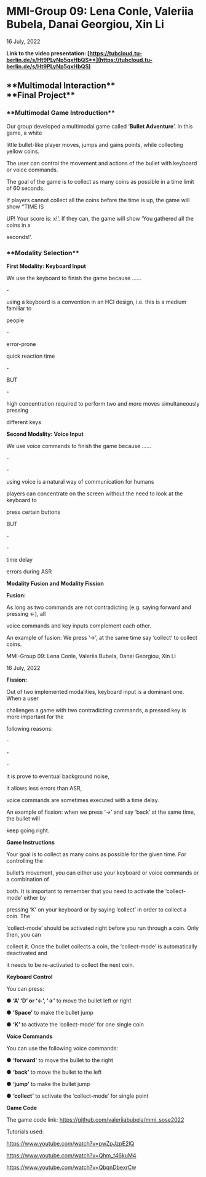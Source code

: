 <h1>MMI-Group 09: Lena Conle, Valeriia Bubela, Danai Georgiou, Xin Li </h1>

16 July, 2022

**Link to the video presentation: [https://tubcloud.tu-berlin.de/s/Ht9PLyNp5qxHbQS**](https://tubcloud.tu-berlin.de/s/Ht9PLyNp5qxHbQS)**

<h2> **Multimodal Interaction** </br> 
**Final Project**</h2>


<h3> **Multimodal Game Introduction** </h3>

Our group developed a multimodal game called ‘**Bullet Adventure**’. In this game, a white 

little bullet-like player moves, jumps and gains points, while collecting yellow coins.

The user can control the movement and actions of the bullet with keyboard or voice commands. </br>

The goal of the game is to collect as many coins as possible in a time limit of 60 seconds.

If players cannot collect all the coins before the time is up, the game will show ‘’TIME IS

UP! Your score is: x!’. If they can, the game will show ‘You gathered all the coins in x

seconds!’.

<h3>**Modality Selection**</h3>

**First Modality: Keyboard Input**

We use the keyboard to finish the game because ……

\-

using a keyboard is a convention in an HCI design, i.e. this is a medium familiar to

people

\-

error-prone

quick reaction time

\-

BUT

\-

high concentration required to perform two and more moves simultaneously pressing

different keys

**Second Modality: Voice Input**

We use voice commands to finish the game because ……

\-

\-

using voice is a natural way of communication for humans

players can concentrate on the screen without the need to look at the keyboard to

press certain buttons

BUT

\-

\-

time delay

errors during ASR

**Modality Fusion and Modality Fission**

**Fusion:**

As long as two commands are not contradicting (e.g. saying forward and pressing ←), all

voice commands and key inputs complement each other.

An example of fusion: We press ‘→’, at the same time say ‘collect’ to collect coins.



<a name="br2"></a> 

MMI-Group 09: Lena Conle, Valeriia Bubela, Danai Georgiou, Xin Li

16 July, 2022

**Fission:**

Out of two implemented modalities, keyboard input is a dominant one. When a user

challenges a game with two contradicting commands, a pressed key is more important for the

following reasons:

\-

\-

\-

it is prove to eventual background noise,

it allows less errors than ASR,

voice commands are sometimes executed with a time delay.

An example of fission: when we press ‘→’ and say ‘back’ at the same time, the bullet will

keep going right.

**Game Instructions**

Your goal is to collect as many coins as possible for the given time. For controlling the

bullet’s movement, you can either use your keyboard or voice commands or a combination of

both. It is important to remember that you need to activate the ‘collect-mode’ either by

pressing ‘K’ on your keyboard or by saying ‘collect’ in order to collect a coin. The

‘collect-mode’ should be activated right before you run through a coin. Only then, you can

collect it. Once the bullet collects a coin, the ‘collect-mode’ is automatically deactivated and

it needs to be re-activated to collect the next coin.

**Keyboard Control**

You can press:

● **‘A’ ‘D’ or ‘←’, ‘→’** to move the bullet left or right

● **‘Space’** to make the bullet jump

● **‘K’** to activate the ‘collect-mode’ for one single coin

**Voice Commands**

You can use the following voice commands:

● **‘forward’** to move the bullet to the right

● **‘back’** to move the bullet to the left

● **‘jump’** to make the bullet jump

● **‘collect’** to activate the ‘collect-mode’ for single point

**Game Code**

The game code link: <https://github.com/valeriiabubela/mmi_sose2022>

Tutorials used:

<https://www.youtube.com/watch?v=pwZpJzpE2lQ>

<https://www.youtube.com/watch?v=Qhm_t46kuM4>

<https://www.youtube.com/watch?v=QbqnDbexrCw>
